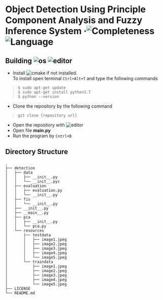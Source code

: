 # Object Detection Using Principle Component Analysis and Fuzzy Inference System &middot;![Completeness](https://img.shields.io/badge/completeness-0.5-green.svg) ![Language](https://img.shields.io/badge/python-3.7-blue.svg)

## Building ![os](https://img.shields.io/badge/os-linux-orange) ![editor](https://img.shields.io/badge/sublime_text-3-blue)
* Install ![cmake](https://img.shields.io/badge/python-3.7-blue) if not installed. <br>
To install open terminal `Ctrl+Alt+T` and type the following commands<br>
> `$ sudo apt-get update` <br>
> `$ sudo apt-get install python3.7` <br>
> `$ python --version` <br>
* Clone the repository by the following command <br>
> `git clone [repository url]` <br>
* Open the repository with ![editor](https://img.shields.io/badge/sublime_text-3-blue) <br>
* Open file **__main__.py** <br> 
* Run the program by `Cntrl+B` <br>

## Directory Structure
```
.
├── detection
│   ├── data
│   │   ├── __init__.py
│   │   └── __init__.pyc
│   ├── evaluation
│   │   ├── evaluation.py
│   │   └── __init__.py
│   ├── fis
│   │   └── __init__.py
│   ├── __init__.py
│   ├── __main__.py
│   ├── pca
│   │   ├── __init__.py
│   │   └── pca.py
│   └── resources
│       ├── testdata
│       │   ├── image1.jpeg
│       │   ├── image2.jpeg
│       │   ├── image3.jpeg
│       │   ├── image4.jpeg
│       │   └── image5.jpeg
│       └── traindata
│           ├── image1.jpeg
│           ├── image2.jpeg
│           ├── image3.jpeg
│           ├── image4.jpeg
│           └── image5.jpeg
├── LICENSE
└── README.md
```

